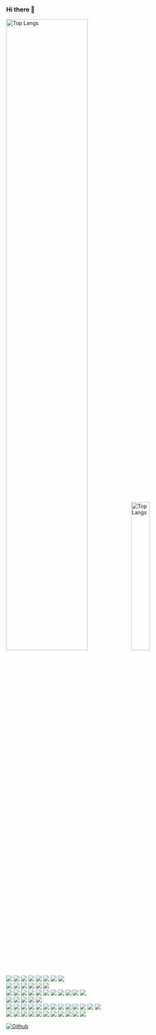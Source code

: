### Hi there 👋

<!--
**ganechi/ganechi** is a ✨ _special_ ✨ repository because its `README.md` (this file) appears on your GitHub profile.

Here are some ideas to get you started:

- 🔭 I’m currently working on ...
- 🌱 I’m currently learning ...
- 👯 I’m looking to collaborate on ...
- 🤔 I’m looking for help with ...
- 💬 Ask me about ...
- 📫 How to reach me: ...
- 😄 Pronouns: ...
- ⚡ Fun fact: ...
-->

<div>
  <img alt="Top Langs" width="66%" src="http://github-profile-summary-cards.vercel.app/api/cards/profile-details?username=ganechi&theme=github"/>
  <img alt="Top Langs" width="32%" src="http://github-profile-summary-cards.vercel.app/api/cards/repos-per-language?username=ganechi&theme=github&exclude=Java"/>
</div>

<!-- 技術スタック -->
<div>
  <img src="https://img.shields.io/badge/-Next.js-333.svg?logo=nextdotjs&style=flat">
  <img src="https://img.shields.io/badge/-React-333.svg?logo=react&style=flat">
  <img src="https://img.shields.io/badge/-MUI-333.svg?logo=mui&style=flat">
  <img src="https://img.shields.io/badge/-Bootstrap-333.svg?logo=bootstrap&style=flat">
  <img src="https://img.shields.io/badge/-Typescript-333.svg?logo=typescript&style=flat">
  <img src="https://img.shields.io/badge/-Javascript-333.svg?logo=javascript&style=flat">
  <img src="https://img.shields.io/badge/-HTML5-333.svg?logo=html5&style=flat">
  <img src="https://img.shields.io/badge/-CSS3-333.svg?logo=css3&style=flat">
</div>
<div>
  <img src="https://img.shields.io/badge/-FastAPI-333.svg?logo=fastapi&style=flat">
  <img src="https://img.shields.io/badge/-Django-333.svg?logo=django&style=flat">
  <img src="https://img.shields.io/badge/-Flask-333.svg?logo=flask&style=flat">
  <img src="https://img.shields.io/badge/-Python-333.svg?logo=python&style=flat">
  <img src="https://img.shields.io/badge/-Java-333.svg?logo=java&style=flat">
  <img src="https://img.shields.io/badge/-PostgreSQL-333.svg?logo=postgresql&style=flat">
</div>
<div>
  <img src="https://img.shields.io/badge/-AWS-333.svg?logo=amazonaws&style=flat">
  <img src="https://img.shields.io/badge/-Amplify-333.svg?logo=awsamplify&style=flat">
  <img src="https://img.shields.io/badge/-EC2-333.svg?logo=amazonec2&style=flat">
  <img src="https://img.shields.io/badge/-ECS-333.svg?logo=amazonecs&style=flat">
  <img src="https://img.shields.io/badge/-Lambda-333.svg?logo=awslambda&style=flat">
  <img src="https://img.shields.io/badge/-CloudWatch-333.svg?logo=amazoncloudwatch&style=flat">
  <img src="https://img.shields.io/badge/-GCP-333.svg?logo=googlecloud&style=flat">
  <img src="https://img.shields.io/badge/-Firebase-333.svg?logo=firebase&style=flat">
  <img src="https://img.shields.io/badge/-Docker-333.svg?logo=docker&style=flat">
  <img src="https://img.shields.io/badge/-Linux-333.svg?logo=linux&style=flat">
  <img src="https://img.shields.io/badge/-Ansible-333.svg?logo=ansible&style=flat">
</div>
<div>
  <img src="https://img.shields.io/badge/-Elastic Stack-333.svg?logo=elasticstack&style=flat">
  <img src="https://img.shields.io/badge/-Elasticsearch-333.svg?logo=elasticsearch&style=flat">
  <img src="https://img.shields.io/badge/-Logstash-333.svg?logo=logstash&style=flat">
  <img src="https://img.shields.io/badge/-Kibana-333.svg?logo=kibana&style=flat">
  <img src="https://img.shields.io/badge/-Beats-333.svg?logo=beats&style=flat">
</div>
<div>
  <img src="https://img.shields.io/badge/-Google Apps Script-333.svg?logo=googleappsscript&style=flat">
  <img src="https://img.shields.io/badge/--333.svg?logo=googledrive&style=flat">
  <img src="https://img.shields.io/badge/--333.svg?logo=googledocs&style=flat">
  <img src="https://img.shields.io/badge/--333.svg?logo=googlesheets&style=flat">
  <img src="https://img.shields.io/badge/--333.svg?logo=googleslides&style=flat">
  <img src="https://img.shields.io/badge/--333.svg?logo=googleforms&style=flat">
  <img src="https://img.shields.io/badge/--333.svg?logo=googlecalendar&style=flat">
  <img src="https://img.shields.io/badge/--333.svg?logo=googlemeet&style=flat">
  <img src="https://img.shields.io/badge/--333.svg?logo=googleclassroom&style=flat">
  <img src="https://img.shields.io/badge/--333.svg?logo=googleanalytics&style=flat">
  <img src="https://img.shields.io/badge/-GitHubActions-333.svg?logo=githubactions&style=flat">
  <img src="https://img.shields.io/badge/-Pytest-333.svg?logo=pytest&style=flat">
  <img src="https://img.shields.io/badge/-Selenium-333.svg?logo=selenium&style=flat">
</div>
<div>
  <img src="https://img.shields.io/badge/-OpenAI-333.svg?logo=openai&style=flat">
  <img src="https://img.shields.io/badge/-VSCode-333.svg?logo=visualstudiocode&style=flat">
  <img src="https://img.shields.io/badge/-GitHub-333.svg?logo=github&style=flat">
  <img src="https://img.shields.io/badge/-GitLab-333.svg?logo=gitlab&style=flat">
  <img src="https://img.shields.io/badge/-Slack-333.svg?logo=slack&style=flat">
  <img src="https://img.shields.io/badge/-LINE-333.svg?logo=line&style=flat">
  <img src="https://img.shields.io/badge/-Markdown-333.svg?logo=markdown&style=flat">
  <img src="https://img.shields.io/badge/-Mermaid-333.svg?logo=mermaid&style=flat">
  <img src="https://img.shields.io/badge/-DBeaver-333.svg?logo=dbeaver&style=flat">
  <img src="https://img.shields.io/badge/-Postman-333.svg?logo=postman&style=flat">
  <img src="https://img.shields.io/badge/-Swagger-333.svg?logo=swagger&style=flat">
</div>

[![Github](https://img.shields.io/badge/--FFFFFF?style=social&logo=github&label=Follow%20ganechi)](https://github.com/ganechi)
